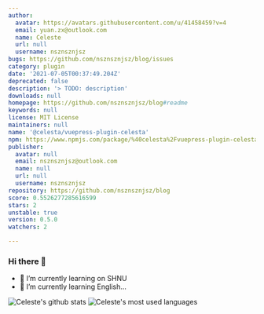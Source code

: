 ```yaml
---
author:
  avatar: https://avatars.githubusercontent.com/u/41458459?v=4
  email: yuan.zx@outlook.com
  name: Celeste
  url: null
  username: nsznsznjsz
bugs: https://github.com/nsznsznjsz/blog/issues
category: plugin
date: '2021-07-05T00:37:49.204Z'
deprecated: false
description: '> TODO: description'
downloads: null
homepage: https://github.com/nsznsznjsz/blog#readme
keywords: null
license: MIT License
maintainers: null
name: '@celesta/vuepress-plugin-celesta'
npm: https://www.npmjs.com/package/%40celesta%2Fvuepress-plugin-celesta
publisher:
  avatar: null
  email: nsznsznjsz@outlook.com
  name: null
  url: null
  username: nsznsznjsz
repository: https://github.com/nsznsznjsz/blog
score: 0.5526277285616599
stars: 2
unstable: true
version: 0.5.0
watchers: 2

---
```


### Hi there 👋

- 🌱 I’m currently learning on SHNU
- 🤔 I’m currently learning English...

![Celeste's github stats](https://github-readme-stats.vercel.app/api/?username=nsznsznjsz&show_icons=true&hide_title=true)
![Celeste's most used languages](https://github-readme-stats.vercel.app/api/top-langs/?username=nsznsznjsz&layout=compact&exclude_repo=nsznsznjsz.github.io)

<!--
**nsznsznjsz/nsznsznjsz** is a ✨ _special_ ✨ repository because its `README.md` (this file) appears on your GitHub profile.

Here are some ideas to get you started:

- 🔭 I’m currently working on ...
- 🌱 I’m currently learning ...
- 👯 I’m looking to collaborate on ...
- 🤔 I’m looking for help with ...
- 💬 Ask me about ...
- 📫 How to reach me: ...
- 😄 Pronouns: ...
- ⚡ Fun fact: ...
-->
